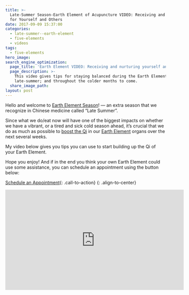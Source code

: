 ```yaml
---
title: >-
  Late-Summer Season-Earth Element of Acupuncture VIDEO: Receiving and Nurturing
  for Yourself and Others
date: 2017-09-09 15:37:00
categories:
  - late-summer--earth-element
  - five-elements
  - videos
tags:
  - five-elements
hero_image:
search_engine_optimization:
  page_title: 'Earth Element VIDEO: Receiving and nurturing yourself and others'
  page_description: >-
    This video gives tips for staying balanced during the Earth Element season,
    late-summer; and throughout the colder months to come.
  share_image_path:
layout: post
---
```


Hello and welcome to [Earth Element Season](/2016/08/21/tips-from-earth-its-all-about-receiving-and-nourishment/)! — an extra season that we recognize in Chinese medicine called “Late Summer”.

Since what we do/eat now will have one of the biggest impacts on whether we have a vibrant, or a tired and sick cold season ahead, it’s crucial that we do as much as possible to [boost the Qi](/2011/09/07/out-of-the-fire-and-deep-into-earth-use-earths-bounty-to-build-up-your-qi-as-we-head-into-earth-element-season/) in our [Earth Element](/2017/05/23/into-the-fire-we-go-tips-for-staying-balanced-in-summer/) organs over the next several weeks.

<div><p>My video below gives you tips you can use to start building up the Qi of your Earth Element.</p></div>

Hope you enjoy! And if in the end you think your own Earth Element could use some assistance, you can schedule an appointment using the button below:

[Schedule an Appointment](/make-an-appointment/){: .call-to-action}
{: .align-to-center}

<div class="cms-embed" data-cms-embed="PGlmcmFtZSB3aWR0aD0iNTYwIiBoZWlnaHQ9IjMxNSIgc3JjPSJodHRwczovL3d3dy55b3V0dWJlLmNvbS9lbWJlZC96WlZWQ1c5dVowZyIgZnJhbWVib3JkZXI9IjAiIGFsbG93PSJhdXRvcGxheTsgZW5jcnlwdGVkLW1lZGlhIiBhbGxvd2Z1bGxzY3JlZW4+PC9pZnJhbWU+"><iframe width="560" height="315" src="https://www.youtube.com/embed/zZVVCW9uZ0g" frameborder="0" allow="autoplay; encrypted-media" allowfullscreen=""></iframe></div>
